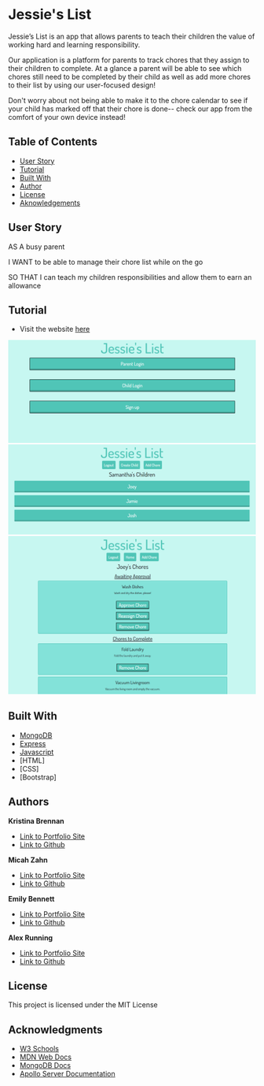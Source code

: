 # Jessie's List
Jessie’s List is an app that allows parents to teach their children the value of working hard and learning responsibility. 

Our application is a platform for parents to track chores that they assign to their children to complete. At a glance a parent will be able to see which chores still need to be completed by their child as well as add more chores to their list by using our user-focused design!

Don't worry about not being able to make it to the chore calendar to see if your child has marked off that their chore is done-- check our app from the comfort of your own device instead!


## Table of Contents

- [User Story](#UserStory)
- [Tutorial](#Tutorial)
- [Built With](#BuiltWith)
- [Author](#Author)
- [License](#license)
- [Aknowledgements](#aknowledgements)


## User Story

AS A busy parent 

I WANT to be able to manage their chore list while on the go

SO THAT I can teach my children responsibilities and allow them to earn an allowance
 



## Tutorial  
  
  * Visit the website [here](https://nameless-inlet-86757.herokuapp.com/)  

![Screenshot](/assets/home.PNG)
![Screenshot](/assets/childrenList.PNG)
![Screenshot](/assets/choresList.PNG)

  

## Built With

* [MongoDB](https://docs.mongodb.com/)
* [Express](https://www.npmjs.com/package/express)
* [Javascript](https://developer.mozilla.org/en-US/docs/Web/JavaScript)
* [HTML]
* [CSS]
* [Bootstrap]

## Authors

**Kristina Brennan**
- [Link to Portfolio Site](https://thetinaest.github.io/react-portfolio/)
- [Link to Github](https://github.com/thetinaest)

**Micah Zahn**
- [Link to Portfolio Site](https://enigmatic-sea-15020.herokuapp.com/)
- [Link to Github](https://github.com/Mazattack1999)

**Emily Bennett**
- [Link to Portfolio Site](https://wiggly-worm.herokuapp.com/)
- [Link to Github](https://github.com/bennettem)

**Alex Running** 
- [Link to Portfolio Site](https://snowslurpie.github.io/alex-portfolio/)
- [Link to Github](https://github.com/SnowSlurpie)


## License

This project is licensed under the MIT License 

## Acknowledgments

* [W3 Schools](https://www.w3schools.com/)
* [MDN Web Docs](https://developer.mozilla.org/en-US/)
* [MongoDB Docs](https://docs.mongodb.com/)
* [Apollo Server Documentation](https://www.apollographql.com/docs/apollo-server/)
